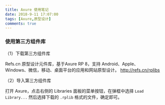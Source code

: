 ```yaml
---
title: Axure 使用笔记
date: 2018-9-11 17:07:00
tags: [Axure,原型设计]
comments: true
---
```


### 使用第三方组件库

（1）下载第三方组件库

Refs.cn 原型设计元件库，基于Axure RP 8，支持 Android、Apple、Windows、微信，移动、桌面平台的应用和网站原型设计。 http://refs.cn/rplibs

（2）导入第三方组件库

打开 Axure，点击右侧的 Libraries 面板的菜单按钮，在弹框中选择 `Load Library...` 然后选择下载的 `.rplib` 格式的文件，确定即可。